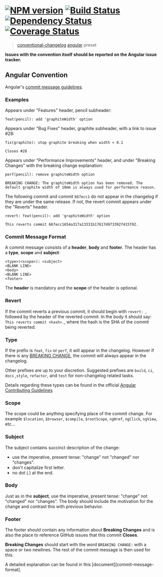 # [![NPM version][npm-image]][npm-url] [![Build Status][travis-image]][travis-url] [![Dependency Status][daviddm-image]][daviddm-url] [![Coverage Status][coveralls-image]][coveralls-url]

> [conventional-changelog](https://github.com/ajoslin/conventional-changelog) [angular](https://github.com/angular/angular) preset

**Issues with the convention itself should be reported on the Angular issue tracker.**

## Angular Convention

Angular's [commit message guidelines](https://github.com/angular/angular/blob/master/CONTRIBUTING.md#commit).

### Examples

Appears under "Features" header, pencil subheader:

```
feat(pencil): add 'graphiteWidth' option
```

Appears under "Bug Fixes" header, graphite subheader, with a link to issue #28:

```
fix(graphite): stop graphite breaking when width < 0.1

Closes #28
```

Appears under "Performance Improvements" header, and under "Breaking Changes" with the breaking change explanation:

```
perf(pencil): remove graphiteWidth option

BREAKING CHANGE: The graphiteWidth option has been removed. The default graphite width of 10mm is always used for performance reason.
```

The following commit and commit `667ecc1` do not appear in the changelog if they are under the same release. If not, the revert commit appears under the "Reverts" header.

```
revert: feat(pencil): add 'graphiteWidth' option

This reverts commit 667ecc1654a317a13331b17617d973392f415f02.
```

### Commit Message Format

A commit message consists of a **header**, **body** and **footer**.  The header has a **type**, **scope** and **subject**:

```
<type>(<scope>): <subject>
<BLANK LINE>
<body>
<BLANK LINE>
<footer>
```

The **header** is mandatory and the **scope** of the header is optional.

### Revert

If the commit reverts a previous commit, it should begin with `revert: `, followed by the header of the reverted commit. In the body it should say: `This reverts commit <hash>.`, where the hash is the SHA of the commit being reverted.

### Type

If the prefix is `feat`, `fix` or `perf`, it will appear in the changelog. However if there is any [BREAKING CHANGE](#footer), the commit will always appear in the changelog.

Other prefixes are up to your discretion. Suggested prefixes are `build`, `ci`, `docs` ,`style`, `refactor`, and `test` for non-changelog related tasks.

Details regarding these types can be found in the official [Angular Contributing Guidelines](https://github.com/angular/angular/blob/master/CONTRIBUTING.md#type)

### Scope

The scope could be anything specifying place of the commit change. For example `$location`,
`$browser`, `$compile`, `$rootScope`, `ngHref`, `ngClick`, `ngView`, etc...

### Subject

The subject contains succinct description of the change:

* use the imperative, present tense: "change" not "changed" nor "changes".
* don't capitalize first letter.
* no dot (.) at the end.

### Body

Just as in the **subject**, use the imperative, present tense: "change" not "changed" nor "changes".
The body should include the motivation for the change and contrast this with previous behavior.

### Footer

The footer should contain any information about **Breaking Changes** and is also the place to
reference GitHub issues that this commit **Closes**.

**Breaking Changes** should start with the word `BREAKING CHANGE:` with a space or two newlines. The rest of the commit message is then used for this.

A detailed explanation can be found in this [document][commit-message-format].

[npm-image]: https://badge.fury.io/js/conventional-changelog-angular.svg
[npm-url]: https://npmjs.org/package/conventional-changelog-angular
[travis-image]: https://travis-ci.org/conventional-changelog/conventional-changelog-angular.svg?branch=master
[travis-url]: https://travis-ci.org/conventional-changelog/conventional-changelog-angular
[daviddm-image]: https://david-dm.org/conventional-changelog/conventional-changelog-angular.svg?theme=shields.io
[daviddm-url]: https://david-dm.org/conventional-changelog/conventional-changelog-angular
[coveralls-image]: https://coveralls.io/repos/conventional-changelog/conventional-changelog-angular/badge.svg
[coveralls-url]: https://coveralls.io/r/conventional-changelog/conventional-changelog-angular

